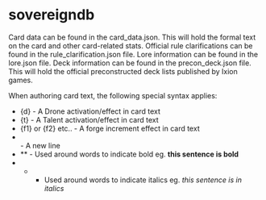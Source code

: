 # sovereigndb

Card data can be found in the card_data.json. This will hold the formal text on the card and other card-related stats.
Official rule clarifications can be found in the rule_clarification.json file.
Lore information can be found in the lore.json file.
Deck information can be found in the precon_deck.json file. This will hold the official preconstructed deck lists published by Ixion games.

When authoring card text, the following special syntax applies:
- {d} - A Drone activation/effect in card text
- {t} - A Talent activation/effect in card text
- {f1} or {f2} etc.. - A forge increment effect in card text
- <br> - A new line
- ** - Used around words to indicate bold eg. **this sentence is bold**
- * - Used around words to indicate italics eg. *this sentence is in italics*


